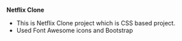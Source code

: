 **Netflix Clone**
- This is Netflix Clone project which is CSS based project.
- Used Font Awesome icons and Bootstrap
